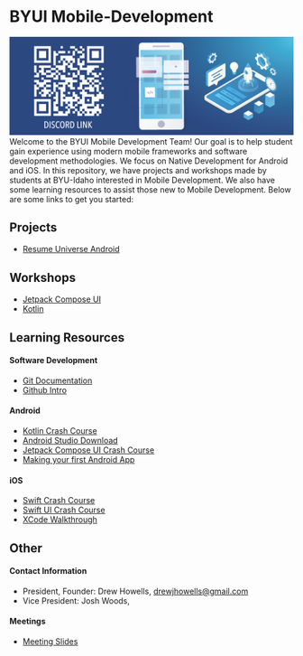 # BYUI Mobile-Development

![Mobile Development](images/Mobile-App-Development-Banner-w-Discord.png)
Welcome to the BYUI Mobile Development Team! Our goal is to help student gain experience using modern mobile frameworks and software development methodologies. We focus on Native Development for Android and iOS. In this repository, we have projects and workshops made by students at BYU-Idaho interested in Mobile Development. We also have some learning resources to assist those new to Mobile Development. Below are some links to get you started:

## Projects

* [Resume Universe Android](https://github.com/drewjhowells/MobileDevResumeUniverseAndroid.git)

## Workshops

* [Jetpack Compose UI](https://github.com/drewjhowells/ComposeUI_Workshop)
* [Kotlin](https://replit.com/@drewjhowells/KotlinWorkshop)

## Learning Resources

#### Software Development

* [Git Documentation](https://git-scm.com/doc)
* [Github Intro](https://docs.github.com/en/get-started/start-your-journey)

#### Android

* [Kotlin Crash Course](https://youtu.be/5flXf8nuq60?si=ErFB3Qu__B6okWMW)
* [Android Studio Download](https://developer.android.com/studio?gad_source=1&gclid=CjwKCAjwrvyxBhAbEiwAEg_Kgs2EJBcNmyaG6lvuRWFHe8uAbJqlPmF_moE3NB8ABY88X-hy4NV1LhoCiNsQAvD_BwE&gclsrc=aw.ds)
* [Jetpack Compose UI Crash Course](https://youtu.be/6_wK_Ud8--0?si=Px4iZo4NsZz3nbCd)
* [Making your first Android App](https://developer.android.com/codelabs/basic-android-kotlin-compose-first-app#3)

#### iOS

* [Swift Crash Course](https://www.youtube.com/watch?v=n5X_V81OYnQ)
* [Swift UI Crash Course](https://www.youtube.com/watch?v=hBNhH28-dBY)
* [XCode Walkthrough](https://www.youtube.com/watch?v=EJQW864XpmA)

## Other

#### Contact Information

- President, Founder: Drew Howells, [drewjhowells@gmail.com]()
- Vice President: Josh Woods, []()

#### Meetings

- [Meeting Slides](https://docs.google.com/presentation/d/1eQflGHWZ78m_GjICmxiM9n8VAXLonLdooJKmRApc-Og/edit#slide=id.g2da69334de5_0_77)

